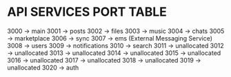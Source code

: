# API SERVICES PORT TABLE

3000 -> main
3001 -> posts
3002 -> files
3003 -> music
3004 -> chats
3005 -> marketplace
3006 -> sync
3007 -> ems (External Messaging Service)
3008 -> users
3009 -> notifications
3010 -> search
3011 -> unallocated
3012 -> unallocated
3013 -> unallocated
3014 -> unallocated
3015 -> unallocated
3016 -> unallocated
3017 -> unallocated
3018 -> unallocated
3019 -> unallocated
3020 -> auth